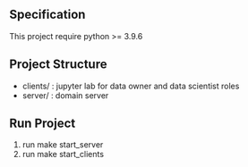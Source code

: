 ## Specification

This project require python >= 3.9.6

## Project Structure

- clients/ : jupyter lab for data owner and data scientist roles
- server/ : domain server

## Run Project

1. run make start_server
2. run make start_clients
